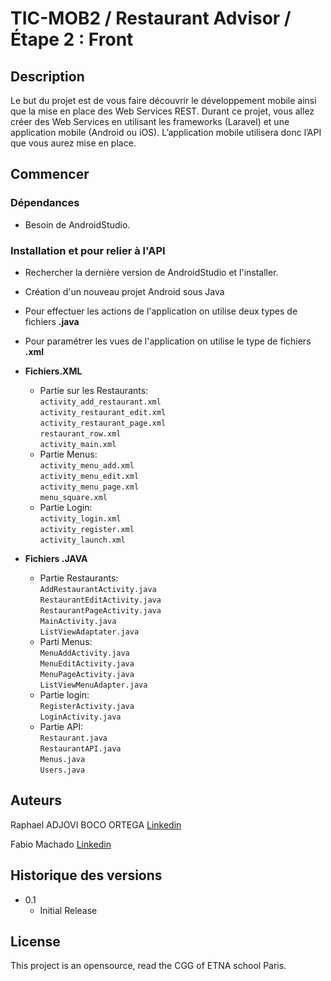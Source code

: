 # TIC-MOB2 / Restaurant Advisor / Étape 2 : Front

## Description

Le but du projet est de vous faire découvrir le développement mobile ainsi que la mise en place des Web Services REST.
Durant ce projet, vous allez créer des Web Services en utilisant les frameworks (Laravel) et une application mobile (Android ou iOS).
L’application mobile utilisera donc l’API que vous aurez mise en place.

## Commencer

### Dépendances

* Besoin de AndroidStudio. 

### Installation et pour relier à l'API

* Rechercher la dernière version de AndroidStudio et l'installer.

* Création d'un nouveau projet Android sous Java 
            
* Pour effectuer les actions de l'application on utilise deux types de fichiers **.java**

* Pour paramétrer les vues de l'application on utilise le type de fichiers **.xml**

* **Fichiers.XML**

    * Partie sur les Restaurants:  
    `activity_add_restaurant.xml`  
    `activity_restaurant_edit.xml`  
    `activity_restaurant_page.xml`  
    `restaurant_row.xml`  
    `activity_main.xml` 
     * Partie Menus:  
    `activity_menu_add.xml`  
    `activity_menu_edit.xml`  
    `activity_menu_page.xml`  
    `menu_square.xml`  
    * Partie Login:  
    `activity_login.xml`  
    `activity_register.xml`  
    `activity_launch.xml`   
     

* **Fichiers .JAVA**
 
    *   Partie Restaurants:  
         `AddRestaurantActivity.java`  
         `RestaurantEditActivity.java`  
         `RestaurantPageActivity.java`  
         `MainActivity.java`  
         `ListViewAdaptater.java`
    * Parti Menus:  
         `MenuAddActivity.java`  
         `MenuEditActivity.java`  
         `MenuPageActivity.java`  
         `ListViewMenuAdapter.java`  
    * Partie login:  
         `RegisterActivity.java`  
         `LoginActivity.java`  
    * Partie API:  
      `Restaurant.java`  
      `RestaurantAPI.java`  
      `Menus.java`  
      `Users.java`  
## Auteurs

Raphael ADJOVI BOCO ORTEGA  [Linkedin](https://www.linkedin.com/in/raphael-adjovi-boco-ortega-b24478203/)

Fabio Machado   [Linkedin](https://www.linkedin.com/in/fabio-aires-machado/)

## Historique des versions

* 0.1
    * Initial Release

## License

This project is an opensource, read the CGG of ETNA school Paris.
